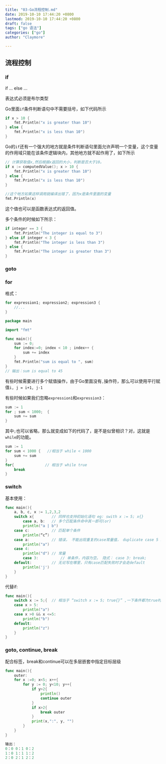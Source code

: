 ```yaml
---
title: "03-Go流程控制.md"
date: 2019-10-10 17:44:20 +0800
lastmod: 2019-10-10 17:44:20 +0800
draft: false
tags: ["go 语法"]
categories: ["go"]
author: "Claymore"

---
```



## 流程控制

### if

if ... else ...

表达式必须是布尔类型

Go里面`if`条件判断语句中不需要括号，如下代码所示

```go
if x > 10 {
	fmt.Println("x is greater than 10")
} else {
	fmt.Println("x is less than 10")
}
```

Go的`if`还有一个强大的地方就是条件判断语句里面允许声明一个变量，这个变量的作用域只能在该条件逻辑块内，其他地方就不起作用了，如下所示

```go
// 计算获取值x,然后根据x返回的大小，判断是否大于10。
if x := computedValue(); x > 10 {
	fmt.Println("x is greater than 10")
} else {
	fmt.Println("x is less than 10")
}

//这个地方如果这样调用就编译出错了，因为x是条件里面的变量
fmt.Println(x)
```

这个值也可以是函数表达式的返回值。



多个条件的时候如下所示：

```go
if integer == 3 {
	fmt.Println("The integer is equal to 3")
} else if integer < 3 {
	fmt.Println("The integer is less than 3")
} else {
	fmt.Println("The integer is greater than 3")
}
```



### goto





### for

格式：

```go
for expression1; expression2; expression3 {
	//...
}
```

```go
package main

import "fmt"

func main(){
	sum := 0;
	for index:=0; index < 10 ; index++ {
		sum += index
	}
	fmt.Println("sum is equal to ", sum)
}
// 输出：sum is equal to 45
```

有些时候需要进行多个赋值操作，由于Go里面没有`,`操作符，那么可以使用平行赋值`i, j = i+1, j-1`

有些时候如果我们忽略`expression1`和`expression3`：

```go
sum := 1
for ; sum < 1000;  {
	sum += sum
}
```

其中`;`也可以省略，那么就变成如下的代码了，是不是似曾相识？对，这就是`while`的功能。

```go
sum := 1
for sum < 1000 {   //相当于 while < 1000
	sum += sum
}
for{              // 相当于 while true
    break
}
```





### switch

基本使用：

```go
func main(){
    a, b, c, x := 1,2,3,2
    switch x{        // 同样也支持初始化语句 eg: swith x := 5; x{}
        case a, b:   // 多个匹配条件命中其一即可(or)
        println("a | b")
    case c:          // 匹配单个条件
        println(“c”)
    case a:          // 错误， 不能出现重复的case常量值， duplicate case 5 in swith
        println("a")
    case 4:  
        println("d") // 常量    
        case 3:		     // 单条件，内容为空。 隐式： case 3: break;
    default:         // 无论写在哪里，只有case匹配失败时才会走default
        println('j') 
    }
}
```

代替if:

```go
func main(){
    switch x := 5;{  // 相当于 “switch x := 5; true{}” ,一下条件都为true时执行。
    case x > 5:
        println("a")
    case x >0 && x <=5:
        println("b")
    default:
        println("z")
    }
}
```



### goto, continue, break

配合标签，break和continue可以在多层嵌套中指定目标层级

```go
func main(){
    outer:
    for x :=0; x<5; x++{
        for y := 0; y<10; y++{
            if y>2{
                println()
                continue outer
            }
            if x>2{
                break outer
            }
            print(x,":", y, "")
        }
    }
}

输出： 
0：0 0：1 0：2
1：0 1：1 1：2
2：0 2：1 2：2
```



